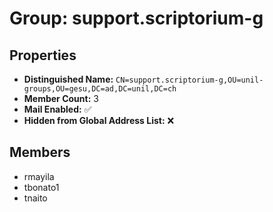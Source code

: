 # Group: support.scriptorium-g

## Properties

- **Distinguished Name:** `CN=support.scriptorium-g,OU=unil-groups,OU=gesu,DC=ad,DC=unil,DC=ch`
- **Member Count:** 3
- **Mail Enabled:** ✅
- **Hidden from Global Address List:** ❌

## Members

- rmayila
- tbonato1
- tnaito
